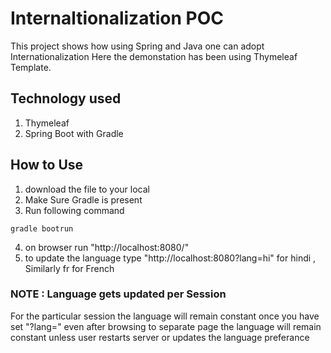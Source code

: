 # Internaltionalization POC

This project shows how using Spring and Java one can adopt Internationalization 
Here the demonstation has been using Thymeleaf Template. 

## Technology used 
1. Thymeleaf 
2. Spring Boot with Gradle

## How to Use
1. download the file to your local 
2. Make Sure Gradle is present 
3. Run following command 
```
gradle bootrun
```
4. on browser run "http://localhost:8080/"
5. to update the language type "http://localhost:8080?lang=hi" for hindi , Similarly fr for French

### NOTE : Language gets updated per Session 
For the particular session the language will remain constant once you have set "?lang=<langCode>" 
even after browsing to separate page the language will remain constant unless user restarts server 
or updates the language preferance   